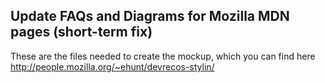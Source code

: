 ## Update FAQs and Diagrams for Mozilla MDN pages (short-term fix)

These are the files needed to create the mockup, which you can find here http://people.mozilla.org/~ehunt/devrecos-stylin/

